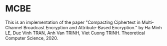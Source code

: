 # MCBE

This is an implementation of the paper "Compacting Ciphertext in Multi-Channel Broadcast Encryption and Attribute-Based Encryption." by Ha Minh LE, Duc Vinh TRAN, Anh Van TRINH, Viet Cuong TRINH. Theoretical Computer Science, 2020.
